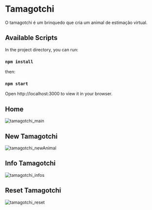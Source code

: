 # Tamagotchi
O tamagotchi é um brinquedo que cria um animal de estimação virtual.

## Available Scripts

In the project directory, you can run:

### `npm install`
then:
### `npm start`

Open http://localhost:3000 to view it in your browser.

## Home
![tamagotchi_main](https://user-images.githubusercontent.com/65731882/211442760-bfbb2787-8c58-4659-8c84-61cfcd370216.png)

## New Tamagotchi
![tamagotchi_newAnimal](https://user-images.githubusercontent.com/65731882/211442756-1ba59d4a-5503-4ec4-84a2-0334f97bc486.png)

## Info Tamagotchi
![tamagotchi_infos](https://user-images.githubusercontent.com/65731882/211442761-402cd011-ac13-4d01-b1c2-f0ea1fe55c8f.png)

## Reset Tamagotchi
![tamagotchi_reset](https://user-images.githubusercontent.com/65731882/211442754-cddfe6a6-67d1-427f-8f0b-a1001c2bd1aa.png)



